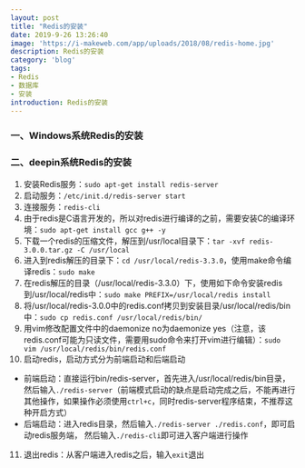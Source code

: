 ```yaml
---
layout: post
title: "Redis的安装"
date: 2019-9-26 13:26:40
image: 'https://i-makeweb.com/app/uploads/2018/08/redis-home.jpg'
description: Redis的安装
category: 'blog'
tags:
- Redis
- 数据库
- 安装
introduction: Redis的安装
---
```


### 一、Windows系统Redis的安装


### 二、deepin系统Redis的安装
1. 安装Redis服务：`sudo apt-get install redis-server`   
2. 启动服务：`/etc/init.d/redis-server start`  
3. 连接服务：`redis-cli`  
4. 由于redis是C语言开发的，所以对redis进行编译的之前，需要安装C的编译环境：`sudo apt-get install gcc g++ -y`  
5. 下载一个redis的压缩文件，解压到/usr/local目录下：`tar -xvf redis-3.0.0.tar.gz -C /usr/local`  
6. 进入到redis解压的目录下：`cd /usr/local/redis-3.3.0`，使用make命令编译redis：`sudo make`  
7. 在redis解压的目录（/usr/local/redis-3.3.0）下，使用如下命令安装redis到/usr/local/redis中：`sudo make PREFIX=/usr/local/redis install`  
8. 将/usr/local/redis-3.0.0中的redis.conf拷贝到安装目录/usr/local/redis/bin中：`sudo cp redis.conf /usr/local/redis/bin/`  
9. 用vim修改配置文件中的daemonize no为daemonize yes（注意，该redis.conf可能为只读文件，需要用sudo命令来打开vim进行编辑）：`sudo vim /usr/local/redis/bin/redis.conf`  
10. 启动redis，启动方式分为前端启动和后端启动  
- 前端启动：直接运行bin/redis-server，首先进入/usr/local/redis/bin目录，然后输入`./redis-server`（前端模式启动的缺点是启动完成之后，不能再进行其他操作，如果操作必须使用`ctrl+c`，同时redis-server程序结束，不推荐这种开启方式）  
- 后端启动：进入redis目录，然后输入`./redis-server ./redis.conf`，即可启动redis服务端， 然后输入`./redis-cli`即可进入客户端进行操作  
11. 退出redis：从客户端进入redis之后，输入`exit`退出  



